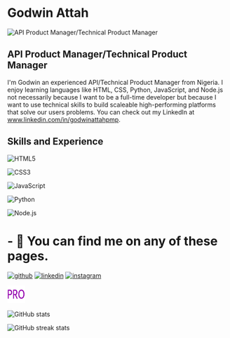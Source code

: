 # Godwin Attah
![API Product Manager/Technical Product Manager](https://media.licdn.com/dms/image/v2/D4D16AQGoUdEjoPvt8A/profile-displaybackgroundimage-shrink_350_1400/profile-displaybackgroundimage-shrink_350_1400/0/1725722416149?e=1730937600&v=beta&t=0JtidzB5wewnw58zPXAQjF1NeMOPIOPry94hdENKhF4)

## API Product Manager/Technical Product Manager

I'm Godwin an experienced API/Technical Product Manager from Nigeria. I enjoy learning languages like HTML, CSS, Python, JavaScript, and Node.js not necessarily because I want to be a full-time developer but because I want to use technical skills to build scaleable high-performing platforms that solve our users problems. 
You can check out my LinkedIn at www.linkedin.com/in/godwinattahpmp.

## Skills and Experience

![HTML5](https://img.shields.io/badge/-HTML5-E34F26?style=flat-square&logo=html5&logoColor=white)

![CSS3](https://img.shields.io/badge/-CSS3-1572B6?style=flat-square&logo=css3)

![JavaScript](https://img.shields.io/badge/-JavaScript-F7DF1E?style=flat-square&logo=javascript&logoColor=black)

![Python](https://img.shields.io/badge/-Python-3776AB?style=flat-square&logo=python&logoColor=white)

![Node.js](https://img.shields.io/badge/-Node.js-339933?style=flat-square&logo=node.js&logoColor=white)
 


# - 🔭 You can find me on any of these pages. 


[<img src='https://cdn.jsdelivr.net/npm/simple-icons@3.0.1/icons/github.svg' alt='github' height='40'>](https://github.com/GodwinAttah)  [<img src='https://cdn.jsdelivr.net/npm/simple-icons@3.0.1/icons/linkedin.svg' alt='linkedin' height='40'>](https://www.linkedin.com/in/www.linkedin.com/in/godwinattahpmp/)  [<img src='https://cdn.jsdelivr.net/npm/simple-icons@3.0.1/icons/instagram.svg' alt='instagram' height='40'>](https://www.instagram.com/@godyattah/)  

<a href='https://github.com/pricing'><img src='https://raw.githubusercontent.com/acervenky/animated-github-badges/master/assets/pro.gif' width='40' height='40'></a> 

![GitHub stats](https://github-readme-stats.vercel.app/api?username=GodwinAttah&show_icons=true)  

![GitHub streak stats](https://streak-stats.demolab.com/?user=GodwinAttah)  


